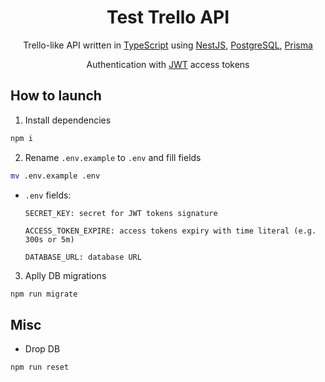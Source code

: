 <div align="center">

# Test Trello API

Trello-like API written in [TypeScript](https://www.typescriptlang.org/) using [NestJS](https://nestjs.com/), [PostgreSQL](https://www.postgresql.org/), [Prisma](https://www.prisma.io/)

Authentication with [JWT](https://jwt.io/) access tokens

</div>

## How to launch

1. Install dependencies

```sh
npm i
```

2. Rename `.env.example` to `.env` and fill fields

```sh
mv .env.example .env
```

* `.env` fields:

    ```
    SECRET_KEY: secret for JWT tokens signature

    ACCESS_TOKEN_EXPIRE: access tokens expiry with time literal (e.g. 300s or 5m)

    DATABASE_URL: database URL
    ```

3. Aplly DB migrations

```sh
npm run migrate
```
## Misc

* Drop DB

```sh
npm run reset
```


